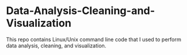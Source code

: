 # Data-Analysis-Cleaning-and-Visualization
This repo contains Linux/Unix command line code that I used to perform data analysis, cleaning, and visualization.

